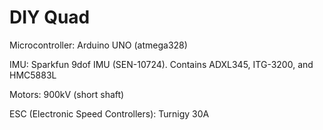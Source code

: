DIY Quad
========

Microcontroller: Arduino UNO (atmega328)

IMU: Sparkfun 9dof IMU (SEN-10724). Contains ADXL345, ITG-3200, and HMC5883L

Motors: 900kV (short shaft)

ESC (Electronic Speed Controllers): Turnigy 30A

